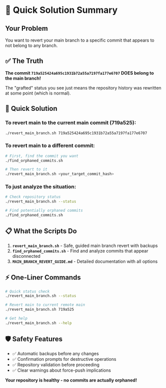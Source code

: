 # 🎯 Quick Solution Summary

## Your Problem
You want to revert your main branch to a specific commit that appears to not belong to any branch.

## ✅ The Truth
**The commit `719a525424a695c1931b72a55a7197fa177e6707` DOES belong to the main branch!**

The "grafted" status you see just means the repository history was rewritten at some point (which is normal).

## 🚀 Quick Solution

### To revert main to the current main commit (719a525):
```bash
./revert_main_branch.sh 719a525424a695c1931b72a55a7197fa177e6707
```

### To revert main to a different commit:
```bash
# First, find the commit you want
./find_orphaned_commits.sh

# Then revert to it
./revert_main_branch.sh <your_target_commit_hash>
```

### To just analyze the situation:
```bash
# Check repository status
./revert_main_branch.sh --status

# Find potentially orphaned commits
./find_orphaned_commits.sh
```

## 📋 What the Scripts Do

1. **`revert_main_branch.sh`** - Safe, guided main branch revert with backups
2. **`find_orphaned_commits.sh`** - Find and analyze commits that appear disconnected
3. **`MAIN_BRANCH_REVERT_GUIDE.md`** - Detailed documentation with all options

## ⚡ One-Liner Commands

```bash
# Quick status check
./revert_main_branch.sh --status

# Revert main to current remote main
./revert_main_branch.sh 719a525

# Get help
./revert_main_branch.sh --help
```

## 🛡️ Safety Features

- ✅ Automatic backups before any changes
- ✅ Confirmation prompts for destructive operations  
- ✅ Repository validation before proceeding
- ✅ Clear warnings about force-push implications

**Your repository is healthy - no commits are actually orphaned!**